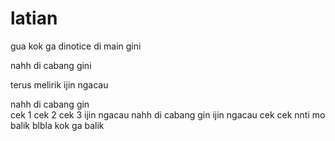 # latian

gua kok ga dinotice di main gini


nahh di cabang gini

terus melirik ijin ngacau


nahh di cabang gin  
cek 1  cek 2  cek 3
ijin ngacau
nahh di cabang gin
ijin ngacau
cek cek nnti mo balik
blbla kok ga balik

